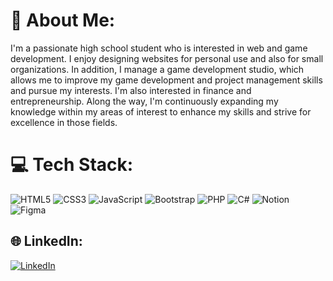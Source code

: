 # 💫 About Me:
I'm a passionate high school student who is interested in web and game development. I enjoy designing websites for personal use and also for small organizations. In addition, I manage a game development studio, which allows me to improve my game development and project management skills and pursue my interests. I'm also interested in finance and entrepreneurship. Along the way, I'm continuously expanding my knowledge within my areas of interest to enhance my skills and strive for excellence in those fields.

# 💻 Tech Stack:
![HTML5](https://img.shields.io/badge/html5-%23E34F26.svg?style=for-the-badge&logo=html5&logoColor=white) ![CSS3](https://img.shields.io/badge/css3-%231572B6.svg?style=for-the-badge&logo=css3&logoColor=white) ![JavaScript](https://img.shields.io/badge/javascript-%23323330.svg?style=for-the-badge&logo=javascript&logoColor=%23F7DF1E) ![Bootstrap](https://img.shields.io/badge/bootstrap-%238511FA.svg?style=for-the-badge&logo=bootstrap&logoColor=white) ![PHP](https://img.shields.io/badge/php-%23777BB4.svg?style=for-the-badge&logo=php&logoColor=white) ![C#](https://img.shields.io/badge/c%23-%23239120.svg?style=for-the-badge&logo=csharp&logoColor=white) ![Notion](https://img.shields.io/badge/Notion-%23000000.svg?style=for-the-badge&logo=notion&logoColor=white) ![Figma](https://img.shields.io/badge/figma-%23F24E1E.svg?style=for-the-badge&logo=figma&logoColor=white)

## 🌐 LinkedIn:
[![LinkedIn](https://img.shields.io/badge/LinkedIn-%230077B5.svg?logo=linkedin&logoColor=white)](https://linkedin.com/in/inanderinakin) 
